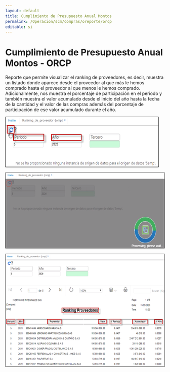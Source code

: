 ```yaml
---
layout: default
title: Cumplimiento de Presupuesto Anual Montos
permalink: /Operacion/scm/compras/oreporte/orcp
editable: si
---
```


# Cumplimiento de Presupuesto Anual Montos - ORCP



Reporte que permite visualizar el ranking de proveedores, es decir, muestra un listado donde aparece desde el proveedor al que más le hemos comprado hasta el proveedor al que menos le hemos comprado.  Adicionalmente, nos muestra el porcentaje de participación en el periodo y también muestra el valor acumulado desde el inicio del año hasta la fecha de la cantidad y el valor de las compras además del porcentaje de participación de ese valor acumulado durante el año.  

![](orrp.png)  

![](orrp1.png)  

![](orrp2.png)
